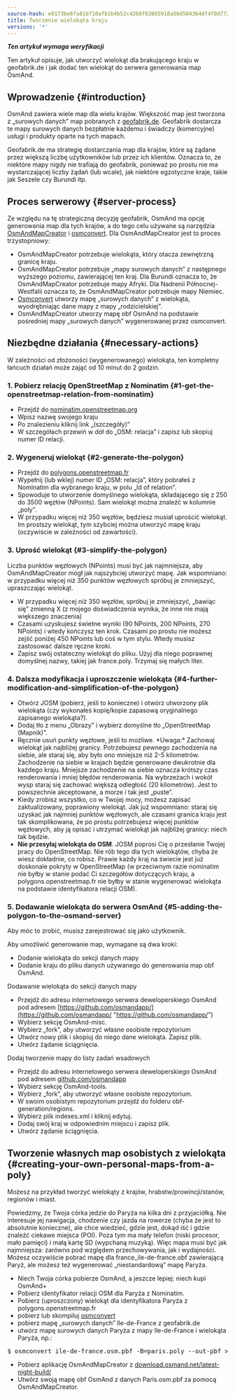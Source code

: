 ```yaml
---
source-hash: e0173be6fa81b710afb1b4b52c4268f63865918a50d504364df4f0d772bf2d39
title: Tworzenie wielokąta kraju
versions: '*'
---
```

**_Ten artykuł wymaga weryfikacji_**

Ten artykuł opisuje, jak utworzyć wielokąt dla brakującego kraju w geofabrik.de i jak dodać ten wielokąt do serwera generowania map OsmAnd.

## Wprowadzenie {#introduction}

OsmAnd zawiera wiele map dla wielu krajów. Większość map jest tworzona z „surowych danych” map pobranych z [geofabrik.de](http://download.geofabrik.de). Geofabrik dostarcza te mapy surowych danych bezpłatnie każdemu i świadczy (komercyjne) usługi i produkty oparte na tych mapach.

Geofabrik.de ma strategię dostarczania map dla krajów, które są żądane przez większą liczbę użytkowników lub przez ich klientów. Oznacza to, że niektóre mapy nigdy nie trafiają do geofabrik, ponieważ po prostu nie ma wystarczającej liczby żądań (lub wcale), jak niektóre egzotyczne kraje, takie jak Seszele czy Burundi itp.

## Proces serwerowy {#server-process}
Ze względu na tę strategiczną decyzję geofabrik, OsmAnd ma opcję generowania map dla tych krajów, a do tego celu używane są narzędzia [OsmAndMapCreator](http://download.osmand.net/latest-night-build/OsmAndMapCreator-development.zip) i [osmconvert](https://wiki.openstreetmap.org/wiki/Osmconvert). Dla OsmAndMapCreator jest to proces trzystopniowy:
- OsmAndMapCreator potrzebuje wielokąta, który otacza zewnętrzną granicę kraju.
- OsmAndMapCreator potrzebuje „mapy surowych danych” z następnego wyższego poziomu, zawierającej ten kraj. Dla Burundi oznacza to, że OsmAndMapCreator potrzebuje mapy Afryki. Dla Nadrenii Północnej-Westfalii oznacza to, że OsmAndMapCreator potrzebuje mapy Niemiec.
- [Osmconvert](https://wiki.openstreetmap.org/wiki/Osmconvert) utworzy mapę „surowych danych” z wielokąta, wyodrębniając dane mapy z mapy „rodzicielskiej”.
- OsmAndMapCreator utworzy mapę obf OsmAnd na podstawie pośredniej mapy „surowych danych” wygenerowanej przez osmconvert.

## Niezbędne działania {#necessary-actions}
W zależności od złożoności (wygenerowanego) wielokąta, ten kompletny łańcuch działań może zająć od 10 minut do 2 godzin.

### 1. Pobierz relację OpenStreetMap z Nominatim {#1-get-the-openstreetmap-relation-from-nominatim}
- Przejdź do [nominatim.openstreetmap.org](https://nominatim.openstreetmap.org/)
- Wpisz nazwę swojego kraju
- Po znalezieniu kliknij link „(szczegóły)”
- W szczegółach przewiń w dół do „OSM: relacja” i zapisz lub skopiuj numer ID relacji.

### 2. Wygeneruj wielokąt {#2-generate-the-polygon}
- Przejdź do [polygons.openstreetmap.fr](http://polygons.openstreetmap.fr/)
- Wypełnij (lub wklej) numer ID „OSM: relacja”, który pobrałeś z Nominatim dla wybranego kraju, w polu „Id of relation”.
- Spowoduje to utworzenie domyślnego wielokąta, składającego się z 250 do 3500 węzłów (NPoints). Sam wielokąt można znaleźć w kolumnie „poly”.
- W przypadku więcej niż 350 węzłów, będziesz musiał uprościć wielokąt. Im prostszy wielokąt, tym szybciej można utworzyć mapę kraju (oczywiście w zależności od zawartości).

### 3. Uprość wielokąt {#3-simplify-the-polygon}
Liczba punktów węzłowych (NPoints) musi być jak najmniejsza, aby OsmAndMapCreator mógł jak najszybciej utworzyć mapę. Jak wspomniano: w przypadku więcej niż 350 punktów węzłowych spróbuj je zmniejszyć, upraszczając wielokąt.
- W przypadku więcej niż 350 węzłów, spróbuj je zmniejszyć, „bawiąc się” zmienną X (z mojego doświadczenia wynika, że inne nie mają większego znaczenia)
- Czasami uzyskujesz świetne wyniki (90 NPoints, 200 NPoints, 270 NPoints) i wtedy kończysz ten krok. Czasami po prostu nie możesz zejść poniżej 450 NPoints lub coś w tym stylu. Wtedy musisz zastosować dalsze ręczne kroki.
- Zapisz swój ostateczny wielokąt do pliku. Użyj dla niego poprawnej domyślnej nazwy, takiej jak france.poly. Trzymaj się małych liter.

### 4. Dalsza modyfikacja i uproszczenie wielokąta {#4-further-modification-and-simplification-of-the-polygon}
- Otwórz JOSM (pobierz, jeśli to konieczne) i otwórz utworzony plik wielokąta (czy wykonałeś kopię/kopie zapasową oryginalnego zapisanego wielokąta?).
- Dodaj tło z menu „Obrazy” i wybierz domyślne tło „OpenStreetMap (Mapnik)”.
- Ręcznie usuń punkty węzłowe, jeśli to możliwe. \*Uwaga:\* Zachowaj wielokąt jak najbliżej granicy. Potrzebujesz pewnego zachodzenia na siebie, ale staraj się, aby było ono mniejsze niż 2-5 kilometrów. Zachodzenie na siebie w krajach będzie generowane dwukrotnie dla każdego kraju. Mniejsze zachodzenie na siebie oznacza krótszy czas renderowania i mniej błędów renderowania. Na wybrzeżach i wokół wysp staraj się zachować większą odległość (20 kilometrów). Jest to powszechnie akceptowane, a morze i tak jest „puste”.
- Kiedy zrobisz wszystko, co w Twojej mocy, możesz zapisać zaktualizowany, poprawiony wielokąt. Jak już wspomniano: staraj się uzyskać jak najmniej punktów węzłowych, ale czasami granica kraju jest tak skomplikowana, że po prostu potrzebujesz więcej punktów węzłowych, aby ją opisać i utrzymać wielokąt jak najbliżej granicy: niech tak będzie.
- **Nie przesyłaj wielokąta do OSM**. JOSM poprosi Cię o przesłanie Twojej pracy do OpenStreetMap. Nie rób tego dla tych wielokątów, chyba że wiesz dokładnie, co robisz. Prawie każdy kraj na świecie jest już doskonale pokryty w OpenStreetMap (w przeciwnym razie nominatim nie byłby w stanie podać Ci szczegółów dotyczących kraju, a polygons.openstreetmap.fr nie byłby w stanie wygenerować wielokąta na podstawie identyfikatora relacji OSM).

### 5. Dodawanie wielokąta do serwera OsmAnd {#5-adding-the-polygon-to-the-osmand-server}

Aby móc to zrobić, musisz zarejestrować się jako użytkownik.

Aby umożliwić generowanie map, wymagane są dwa kroki:
- Dodanie wielokąta do sekcji danych mapy
- Dodanie kraju do pliku danych używanego do generowania map obf OsmAnd.

Dodawanie wielokąta do sekcji danych mapy
- Przejdź do adresu internetowego serwera deweloperskiego OsmAnd pod adresem [https://github.com/osmandapp/](https://github.com/osmandapp/ "https://github.com/osmandapp/")
- Wybierz sekcję OsmAnd-misc.
- Wybierz „fork”, aby utworzyć własne osobiste repozytorium
- Utwórz nowy plik i skopiuj do niego dane wielokąta. Zapisz plik.
- Utwórz żądanie ściągnięcia.

Dodaj tworzenie mapy do listy zadań wsadowych
- Przejdź do adresu internetowego serwera deweloperskiego OsmAnd pod adresem [github.com/osmandapp](https://github.com/osmandapp/)
- Wybierz sekcję OsmAnd-tools.
- Wybierz „fork”, aby utworzyć własne osobiste repozytorium.
- W swoim osobistym repozytorium przejdź do folderu obf-generation/regions.
- Wybierz plik indexes.xml i kliknij edytuj.
- Dodaj swój kraj w odpowiednim miejscu i zapisz plik.
- Utwórz żądanie ściągnięcia.

## Tworzenie własnych map osobistych z wielokąta {#creating-your-own-personal-maps-from-a-poly}

Możesz na przykład tworzyć wielokąty z krajów, hrabstw/prowincji/stanów, regionów i miast.

Powiedzmy, że Twoja córka jedzie do Paryża na kilka dni z przyjaciółką. Nie interesuje jej nawigacja, chodzenie czy jazda na rowerze (chyba że jest to absolutnie konieczne), ale chce wiedzieć, gdzie jest, dokąd iść i gdzie znaleźć ciekawe miejsca (POI). Poza tym ma mały telefon (niski procesor, mało pamięci) i małą kartę SD (wypchaną muzyką). Więc mapa musi być jak najmniejsza: zarówno pod względem przechowywania, jak i wydajności. Możesz oczywiście pobrać mapę dla france\_ile-de-france.obf zawierającą Paryż, ale możesz też wygenerować „niestandardową” mapę Paryża.
- Niech Twoja córka pobierze OsmAnd, a jeszcze lepiej: niech kupi OsmAnd+
- Pobierz identyfikator relacji OSM dla Paryża z Nominatim.
- Pobierz (uproszczony) wielokąt dla identyfikatora Paryża z polygons.openstreetmap.fr
- pobierz lub skompiluj [osmconvert](https://wiki.openstreetmap.org/wiki/Osmconvert)
- pobierz mapę „surowych danych” Ile-de-France z geofabrik.de
- utwórz mapę surowych danych Paryża z mapy Ile-de-France i wielokąta Paryża, np.:
<pre>
$ osmconvert ile-de-france.osm.pbf -B=paris.poly --out-pbf > Paris.osm.pbf
</pre>
- Pobierz aplikację OsmAndMapCreator z [download.osmand.net/latest-night-build/](http://download.osmand.net/latest-night-build/ "https://download.osmand.net/latest-night-build/")
- Utwórz swoją mapę obf OsmAnd z danych Paris.osm.pbf za pomocą OsmAndMapCreator.